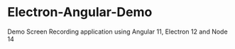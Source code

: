 # Electron-Angular-Demo
Demo Screen Recording application using Angular 11, Electron 12 and Node 14
